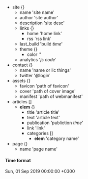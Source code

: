 + site {}
    + name 'site name'
    + author 'site author'
    + description 'site desc'
    + links {}
        + home 'home link'
        + rss 'rss link'
    + last_build 'build _time_'
    + theme {}
        + color ''
    + analytics '_js code_'
+ contact {}
    + name 'name or llc things'
    + twitter '@login'
+ assets {}
    + favicon 'path of favicon'
    + cover 'path of cover image'
    + manifest 'path of webmanifest'
+ articles []
    + __elem__ {}
        + title 'article title'
        + text 'article text'
        + publication 'publiction _time_'
        + link 'link'
        + categories []
            + __elem__ 'category name'
+ page {}
    + name 'page name'


#### Time format
Sun, 01 Sep 2019 00:00:00 +0300